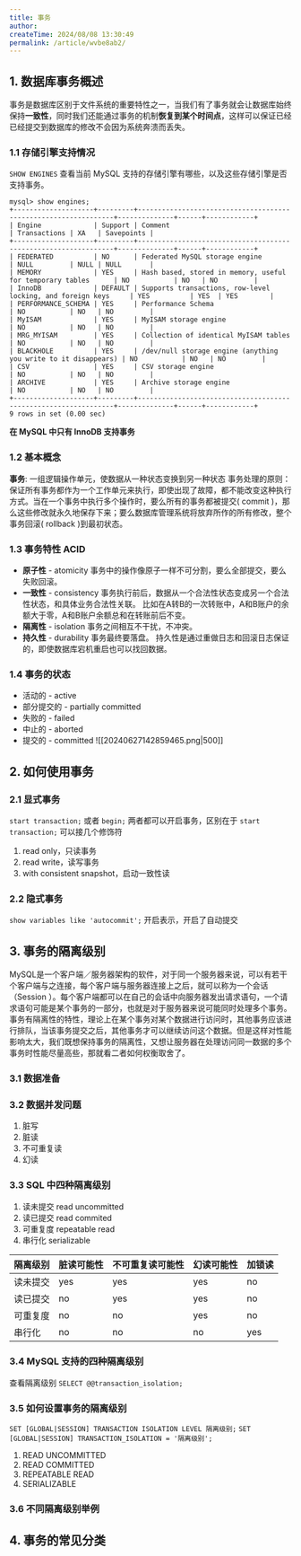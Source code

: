 ```yaml
---
title: 事务
author:
createTime: 2024/08/08 13:30:49
permalink: /article/wvbe8ab2/
---
```



## 1. 数据库事务概述
事务是数据库区别于文件系统的重要特性之一，当我们有了事务就会让数据库始终保持**一致性**，同时我们还能通过事务的机制**恢复到某个时间点**，这样可以保证已经已经提交到数据库的修改不会因为系统奔溃而丢失。
### 1.1 存储引擎支持情况
`SHOW ENGINES` 查看当前 MySQL 支持的存储引擎有哪些，以及这些存储引擎是否支持事务。
```mysql
mysql> show engines;
+--------------------+---------+----------------------------------------------------------------+--------------+------+------------+
| Engine             | Support | Comment                                                        | Transactions | XA   | Savepoints |
+--------------------+---------+----------------------------------------------------------------+--------------+------+------------+
| FEDERATED          | NO      | Federated MySQL storage engine                                 | NULL         | NULL | NULL       |
| MEMORY             | YES     | Hash based, stored in memory, useful for temporary tables      | NO           | NO   | NO         |
| InnoDB             | DEFAULT | Supports transactions, row-level locking, and foreign keys     | YES          | YES  | YES        |
| PERFORMANCE_SCHEMA | YES     | Performance Schema                                             | NO           | NO   | NO         |
| MyISAM             | YES     | MyISAM storage engine                                          | NO           | NO   | NO         |
| MRG_MYISAM         | YES     | Collection of identical MyISAM tables                          | NO           | NO   | NO         |
| BLACKHOLE          | YES     | /dev/null storage engine (anything you write to it disappears) | NO           | NO   | NO         |
| CSV                | YES     | CSV storage engine                                             | NO           | NO   | NO         |
| ARCHIVE            | YES     | Archive storage engine                                         | NO           | NO   | NO         |
+--------------------+---------+----------------------------------------------------------------+--------------+------+------------+
9 rows in set (0.00 sec)
```
**在 MySQL 中只有 InnoDB 支持事务**
### 1.2 基本概念
**事务**: 一组逻辑操作单元，使数据从一种状态变换到另一种状态
事务处理的原则：保证所有事务都作为一个工作单元来执行，即使出现了故障，都不能改变这种执行方式。当在一个事务中执行多个操作时，要么所有的事务都被提交( commit )，那么这些修改就永久地保存下来；要么数据库管理系统将放弃所作的所有修改，整个事务回滚( rollback )到最初状态。
### 1.3 事务特性 ACID
- **原子性** - atomicity
  事务中的操作像原子一样不可分割，要么全部提交，要么失败回滚。
- **一致性** - consistency
  事务执行前后，数据从一个合法性状态变成另一个合法性状态，和具体业务合法性关联。
  比如在A转B的一次转账中，A和B账户的余额大于零，A和B账户余额总和在转账前后不变。
- **隔离性** - isolation
  事务之间相互不干扰，不冲突。
- **持久性** - durability
  事务最终要落盘。
  持久性是通过重做日志和回滚日志保证的，即使数据库宕机重启也可以找回数据。
### 1.4 事务的状态
- 活动的 - active
- 部分提交的 - partially committed
- 失败的 - failed
- 中止的 - aborted
- 提交的 - committed
  ![[20240627142859465.png|500]]
## 2. 如何使用事务
### 2.1 显式事务
`start transaction;` 或者 `begin;`
两者都可以开启事务，区别在于 `start transaction;` 可以接几个修饰符
1. read only，只读事务
2. read write，读写事务
3. with consistent snapshot，启动一致性读
### 2.2 隐式事务
`show variables like 'autocommit';`
开启表示，开启了自动提交
## 3. 事务的隔离级别
MySQL是一个客户端／服务器架构的软件，对于同一个服务器来说，可以有若干个客户端与之连接，每个客户端与服务器连接上之后，就可以称为一个会话（Session ）。每个客户端都可以在自己的会话中向服务器发出请求语句，一个请求语句可能是某个事务的一部分，也就是对于服务器来说可能同时处理多个事务。事务有隔离性的特性，理论上在某个事务对某个数据进行访问时，其他事务应该进行排队，当该事务提交之后，其他事务才可以继续访问这个数据。但是这样对性能影响太大，我们既想保持事务的隔离性，又想让服务器在处理访问同一数据的多个事务时性能尽量高些，那就看二者如何权衡取舍了。
### 3.1 数据准备
### 3.2 数据并发问题
1. 脏写
2. 脏读
3. 不可重复读
4. 幻读
### 3.3 SQL 中四种隔离级别
1. 读未提交 read uncommitted
2. 读已提交 read commited
3. 可重复度 repeatable read
4. 串行化 serializable

|隔离级别|脏读可能性|不可重复读可能性|幻读可能性|加锁读|
|-|-|-|-|-|
|读未提交|yes|yes|yes|no|
|读已提交|no|yes|yes|no|
|可重复度|no|no|yes|no|
|串行化|no|no|no|yes|

### 3.4 MySQL 支持的四种隔离级别
查看隔离级别 `SELECT @@transaction_isolation;`
### 3.5 如何设置事务的隔离级别
`SET [GLOBAL|SESSION] TRANSACTION ISOLATION LEVEL 隔离级别;`
`SET [GLOBAL|SESSION] TRANSACTION_ISOLATION = '隔离级别';`
1. READ UNCOMMITTED
2. READ COMMITTED
3. REPEATABLE READ
4. SERIALIZABLE
### 3.6 不同隔离级别举例
## 4. 事务的常见分类
